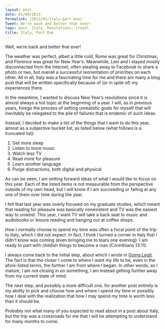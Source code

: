 ```yaml
---
layout: post
date: 01/09/2013
Permalink: /2013/01/italy-part-due/
Tweet: We're back and better that ever!
tags: post, Italy, Resolutions, travel
title: Italy, Part Due
---
```


<p>Well, we&#8217;re back and better that ever!</p>



<p>The weather was perfect, albeit a little cold, Rome was great for Christmas, and Florence was great for New Year&#8217;s. Meanwhile, Lexi and I stayed mostly disconnected from the Internet, often stealing away to Facebook to share a photo or two, but overall a successful reorientation of priorities on each other. All in all, Italy was a fascinating time for me and there are many a blog post that will be written specifically because of (or in spite of) my experiences there.</p>



<p>In the meantime, I wanted to discuss New Year&#8217;s resolutions since it is almost always a hot topic at the beginning of a year. I will, as in previous years, forego the process of setting unrealistic goals for myself that will inevitably be relegated to the pile of failures that is endemic of such ideas.</p>



<p>Instead, I decided to make a list of the things that I want to do this year, almost as a subjective bucket list, as listed below (what follows is a truncated list):</p>



<ol><li>Get more sleep</li>

<li>Listen to more music</li>

<li>Watch less TV</li>

<li>Read more for pleasure</li>

<li>Learn another language</li>

<li>Purge distractions, both digital and physical</li>

</ol><p>As can be seen, I am setting forward ideas of what I would like to focus on this year. Each of the listed items is not measurable from the perspective outside of my own head, but I will know if I am succeeding or failing at any one of them over time during the year.</p>



<p>I felt that last year was overly focused on my graduate studies, which meant that reading for pleasure was basically nonexistent and TV was the easiest way to unwind. This year, I want TV will take a back seat to music and audiobooks or leisure reading and hanging out at coffee shops.</p>



<p>How I normally choose to spend my time was often a focal point of the trip to Italy, which I did not expect. In fact, I think I turned a corner in Italy that I didn&#8217;t know was coming (even bringing me to tears one evening): I am ready to part with childish things to become a man (Corinthians 13:11).</p>



<p>I always come back to the initial step, about which I wrote in <a href="/2012/12/going-legit" title="Going Legit">Going Legit</a>. The fact is that the closer I come to where I want my life to be, even in the afore-listed terms, the further I am from where I began. In other words, as I mature, I am not closing in on something, I am instead getting further away from my current state of mind. </p>



<p>The next step, and possibly a more difficult one, for another post entirely is my ability to pick and choose how and where I spend my time or possibly how I deal with the realization that how I may spend my time is worth less than it should be.</p>



<p>Probably not what many of you expected to read about in a post about Italy, but the trip was a crossroads for me that I will be attempting to understand for many months to come.</p>